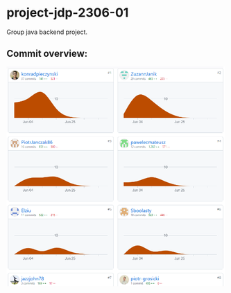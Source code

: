 # project-jdp-2306-01

Group java backend project.

<h2>Commit overview:</h2>
<p align="center"><img src="/Screenshots/group_project.png" width=800></p>